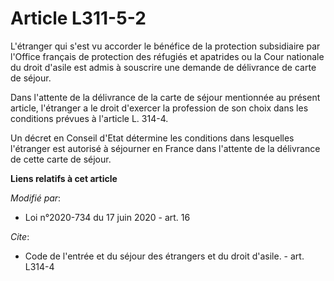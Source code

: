 # Article L311-5-2

L'étranger qui s'est vu accorder le bénéfice de la protection subsidiaire par l'Office français de protection des réfugiés et
apatrides ou la Cour nationale du droit d'asile est admis à souscrire une demande de délivrance de carte de séjour.

Dans l'attente de la délivrance de la carte de séjour mentionnée au présent article, l'étranger a le droit d'exercer la
profession de son choix dans les conditions prévues à l'article L. 314-4.

Un décret en Conseil d'Etat détermine les conditions dans lesquelles l'étranger est autorisé à séjourner en France dans
l'attente de la délivrance de cette carte de séjour.

**Liens relatifs à cet article**

_Modifié par_:

  - Loi n°2020-734 du 17 juin 2020 - art. 16

_Cite_:

  - Code de l'entrée et du séjour des étrangers et du droit d'asile. - art. L314-4
